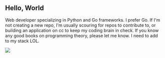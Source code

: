 ## Hello, World

Web developer specializing in Python and Go frameworks. I prefer Go. If I'm not creating a new repo, I'm usually scouring for repos to contribute to, or building an application on cc to keep my coding brain in check. If you know any good books on programming theory, please let me know. I need to add to my stack LOL.

<p align="left">
  <img src="https://api.boot.dev/v1/users/public/d353f10d-54cb-41b1-9293-9ce713f35e6a/thumbnail" >
</p>

<!--
**isaacjstriker/isaacjstriker** is a ✨ _special_ ✨ repository because its `README.md` (this file) appears on your GitHub profile.

Here are some ideas to get you started:

- 🔭 I’m currently working on ...
- 🌱 I’m currently learning ...
- 👯 I’m looking to collaborate on ...
- 🤔 I’m looking for help with ...
- 💬 Ask me about ...
- 📫 How to reach me: ...
- 😄 Pronouns: ...
- ⚡ Fun fact: ...
-->
